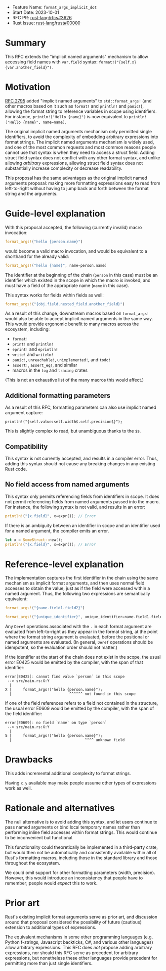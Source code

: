 - Feature Name: `format_args_implicit_dot`
- Start Date: 2023-10-01
- RFC PR: [rust-lang/rfcs#3626](https://github.com/rust-lang/rfcs/pull/3626)
- Rust Issue: [rust-lang/rust#00000](https://github.com/rust-lang/rust/issues/00000)

# Summary
[summary]: #summary

This RFC extends the "implicit named arguments" mechanism to allow accessing
field names with `var.field` syntax: `format!("{self.x} {var.another_field}")`.

# Motivation
[motivation]: #motivation

[RFC 2795](https://github.com/rust-lang/rfcs/pull/2795) added "implicit named
arguments" to `std::format_args!` (and other macros based on it such as
`format!` and `println!` and `panic!`), allowing the format string to reference
variables in scope using identifiers. For instance, `println!("Hello {name}")`
is now equivalent to `println!("Hello {name}", name=name)`.

The original implicit named arguments mechanism only permitted single
identifiers, to avoid the complexity of embedding arbitrary expressions into
format strings. The implicit named arguments mechanism is widely used, and one
of the most common requests and most common reasons people cannot use that
syntax is when they need to access a struct field. Adding struct field syntax
does not conflict with any other format syntax, and unlike allowing *arbitrary*
expressions, allowing struct field syntax does not substantially increase
complexity or decrease readability.

This proposal has the same advantages as the original implicit named arguments
proposal: making more formatting expressions easy to read from left-to-right
without having to jump back and forth between the format string and the
arguments.

# Guide-level explanation
[guide-level-explanation]: #guide-level-explanation

With this proposal accepted, the following (currently invalid) macro
invocation:

```rust
format_args!("hello {person.name}")
```

would become a valid macro invocation, and would be equivalent to a shorthand
for the already valid:

```rust
format_args!("hello {name}", name=person.name)
```

The identifier at the beginning of the chain (`person` in this case) must be an
identifier which existed in the scope in which the macro is invoked, and must
have a field of the appropriate name (`name` in this case).

This syntax works for fields within fields as well:

```rust
format_args!("{obj.field.nested_field.another_field}")
```

As a result of this change, downstream macros based on `format_args!` would
also be able to accept implicit named arguments in the same way. This would
provide ergonomic benefit to many macros across the ecosystem, including:

 - `format!`
 - `print!` and `println!`
 - `eprint!` and `eprintln!`
 - `write!` and `writeln!`
 - `panic!`, `unreachable!`, `unimplemented!`, and `todo!`
 - `assert!`, `assert_eq!`, and similar
 - macros in the `log` and `tracing` crates

(This is not an exhaustive list of the many macros this would affect.)

## Additional formatting parameters

As a result of this RFC, formatting parameters can also use implicit named
argument capture:

    println!("{self.value:self.width$.self.precision$}");

This is slightly complex to read, but unambiguous thanks to the `$`s.

## Compatibility

This syntax is not currently accepted, and results in a compiler error. Thus,
adding this syntax should not cause any breaking changes in any existing Rust
code.

## No field access from named arguments

This syntax only permits referencing fields from identifiers in scope. It does
not permit referencing fields from named arguments passed into the macro. For
instance, the following syntax is not valid, and results in an error:

```rust
println!("{x.field}", x=expr()); // Error
```

If there is an ambiguity between an identifier in scope and an identifier used
for a named argument, the compiler emits an error.

```rust
let x = SomeStruct::new();
println!("{x.field}", x=expr()); // Error
```

# Reference-level explanation
[reference-level-explanation]: #reference-level-explanation

The implementation captures the first identifier in the chain using the same
mechanism as implicit format arguments, and then uses normal field accesses to
obtain the value, just as if the field were accessed within a named argument.
Thus, the following two expressions are semantically equivalent:

```rust
format_args!("{name.field1.field2}")

format_args!("{unique_identifier}", unique_identifier=name.field1.field2)
```

Any `Deref` operations associated with the `.` in each format argument are
evaluated from left-to-right as they appear in the format string, at the point
where the format string argument is evaluated, before the positional or named
arguments are evaluated. (In general, `Deref` operations should be idempotent,
so the evaluation order should not matter.)

If the identifier at the start of the chain does not exist in the scope, the
usual error E0425 would be emitted by the compiler, with the span of that
identifier:

```
error[E0425]: cannot find value `person` in this scope
 --> src/main.rs:X:Y
  |
X |     format_args!("hello {person.name}");
  |                          ^^^^^^ not found in this scope
```

If one of the field references refers to a field not contained in the
structure, the usual error E0609 would be emitted by the compiler, with the
span of the field identifier:

```
error[E0609]: no field `name` on type `person`
 --> src/main.rs:X:Y
  |
5 |     format_args!("hello {person.name}");
  |                                 ^^^^ unknown field
```

# Drawbacks
[drawbacks]: #drawbacks

This adds incremental additional complexity to format strings.

Having `x.y` available may make people assume other types of expressions work
as well.

# Rationale and alternatives
[rationale-and-alternatives]: #rationale-and-alternatives

The null alternative is to avoid adding this syntax, and let users continue to
pass named arguments or bind local temporary names rather than performing
inline field accesses within format strings. This would continue to be
inconvenient but functional.

This functionality could theoretically be implemented in a third-party crate,
but would then not be automatically and consistently available within all of
Rust's formatting macros, including those in the standard library and those
throughout the ecosystem.

We could omit support for other formatting parameters (width, precision).
However, this would introduce an inconsistency that people have to remember;
people would *expect* this to work.

# Prior art
[prior-art]: #prior-art

Rust's existing implicit format arguments serve as prior art, and discussion
around that proposal considered the possibility of future (cautious) extension
to additional types of expressions.

The equivalent mechanisms in some other programming languages (e.g. Python
f-strings, Javascript backticks, C#, and various other languages) allow
arbitrary expressions. This RFC does *not* propose adding arbitrary
expressions, nor should this RFC serve as precedent for arbitrary expressions,
but nonetheless these other languages provide precedent for permitting more
than just single identifiers.
